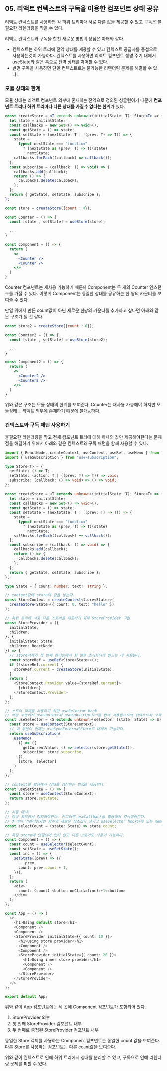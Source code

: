 ## 05. 리액트 컨텍스트와 구독을 이용한 컴포넌트 상태 공유 

리액트 컨텍스트를 사용하면 각 하위 트리마다 서로 다른 값을 제공할 수 있고 구독은 불필요한 리렌더링을 막을 수 있다. 

리액트 컨텍스트와 구독을 합친 새로운 방법의 장점은 아래와 같다. 

- 컨텍스트는 하위 트리에 전역 상태를 제공할 수 있고 컨텍스트 공급자를 중첩으로 사용하는것이 가능하다. 컨텍스트를 사용하면 리액트 컴포넌트 생명 주기 내에서 useState와 같은 훅으로 전역 상태를 제어할 수 있다. 
- 반면 구독을 사용하면 단일 컨텍스트로는 불가능한 리렌더링 문제를 해결할 수 있다.

### 모듈 상태의 한계 
모듈 상태는 리액트 컴포넌트 외부에 존재하는 전역으로 정의된 싱글턴이기 때문에 **컴포넌트 트리나 하위 트리마다 다른 상태를 가질 수 없다는 한계**가 있다.

```jsx
const createStore = <T extends unknown>(initialState: T): Store<T> => {
  let state = initialState;
  const callbacks = new Set<() => void>();
  const getState = () => state;
  const setState = (nextState: T | ((prev: T) => T)) => {
    state =
      typeof nextState === "function"
        ? (nextState as (prev: T) => T)(state)
        : nextState;
    callbacks.forEach((callback) => callback());
  };
  const subscribe = (callback: () => void) => {
    callbacks.add(callback);
    return () => {
      callbacks.delete(callback);
    };
  };
  return { getState, setState, subscribe };
};
```

```jsx
const store = createStore({count : 0});

const Counter = () => {
  const [state , setState] = useStore(store);

  ...
}

const Component = () => {
  return (
    <>
      <Counter />
      <Counter />
    </>
  )
}
```

Counter 컴포넌트는 재사용 가능하기 때문에 Component는 두 개의 Counter 인스턴스를 가질 수 있다. 이렇게 Component는 동일한 상태를 공유하는 한 쌍의 카운터를 보여줄 수 있다. 

만일 위에서 만든 count값이 아닌 새로운 한쌍의 카운터를 추가하고 싶다면 아래와 같은 구조가 될 것 같다. 

```jsx
const store2 = createStore({count : 0});

const Counter2 = () => {
  const [state , setState] = useStore(store2);

  ...
}

const Component2 = () => {
  return (
    <>
      <Counter2 />
      <Counter2 />
    </>
  )
}
```

위와 같은 구조는 모듈 상태의 한계를 보여준다. Counter는 재사용 가능해야 하지만 모듈상태는 리액트 외부에 존재하기 떄문에 불가능하다. 

### 컨텍스트와 구독 패턴 사용하기

불필요한 리렌더링을 막고 전체 컴포넌트 트리에 대해 하나의 값만 제공해야한다는 문제점을 해결하기 위해서 아래와 같은 컨텍스트와 구독 패턴을 함께 사용할 수 있다. 

```ts
import { ReactNode, createContext, useContext, useRef, useMemo } from "react";
import { useSubscription } from "use-subscription";

type Store<T> = {
  getState: () => T;
  setState: (action: T | ((prev: T) => T)) => void;
  subscribe: (callback: () => void) => () => void;
};

const createStore = <T extends unknown>(initialState: T): Store<T> => {
  let state = initialState;
  const callbacks = new Set<() => void>();
  const getState = () => state;
  const setState = (nextState: T | ((prev: T) => T)) => {
    state =
      typeof nextState === "function"
        ? (nextState as (prev: T) => T)(state)
        : nextState;
    callbacks.forEach((callback) => callback());
  };
  const subscribe = (callback: () => void) => {
    callbacks.add(callback);
    return () => {
      callbacks.delete(callback);
    };
  };
  return { getState, setState, subscribe };
};

type State = { count: number; text?: string };

// context값에 store의 값을 넣는다.
const StoreContext = createContext<Store<State>>(
  createStore<State>({ count: 0, text: "hello" })
);

// 하위 트리에 서로 다른 스토어를 제공하기 위해 StoreProvider 구현
const StoreProvider = ({
  initialState,
  children,
}: {
  initialState: State;
  children: ReactNode;
}) => {
  // store객체가 첫 번째 렌더링에서 한 번만 초기화되게 만드는 데 사용된다.
  const storeRef = useRef<Store<State>>();
  if (!storeRef.current) {
    storeRef.current = createStore(initialState);
  }
  return (
    <StoreContext.Provider value={storeRef.current}>
      {children}
    </StoreContext.Provider>
  );
};

// 스토어 객체를 사용하기 위한 useSelector hook 
// 해당 부분에서 useContext와 useSubscription을 함께 사용함으로써 컨텍스트와 구독의 이점을 모두 누린다.
const useSelector = <S extends unknown>(selector: (state: State) => S) => {
  const store = useContext(StoreContext);
  // 이 부분이 현재는 useSyncExternalStore로 대체가 가능하다.
  return useSubscription(
    useMemo(
      () => ({
        getCurrentValue: () => selector(store.getState()),
        subscribe: store.subscribe,
      }),
      [store, selector]
    )
  );
};

// context를 활용해서 상태를 갱신하는 방법을 제공한다.
const useSetState = () => {
  const store = useContext(StoreContext);
  return store.setState;
};

// 사용 예시!
// 항상 외부에서 정의해야한다. 안그러면 useCallback을 활용해서 감싸줘야한다.
// ❓ 아마 리렌더링되면 함수의 새로운 참조값이 생기고 useSelector hook안에 있는 memo가 동작하지 않아서 그런 것 같다.
const selectCount = (state: State) => state.count;

// 특정 store에 연결되어 있지 않고 다른 스토어도 사용이 가능하다.
const Component = () => {
  const count = useSelector(selectCount);
  const setState = useSetState();
  const inc = () => {
    setState((prev) => ({
      ...prev,
      count: prev.count + 1,
    }));
  };
  return (
    <div>
      count: {count} <button onClick={inc}>+1</button>
    </div>
  );
};

const App = () => (
  <>
    <h1>Using default store</h1>
    <Component />
    <Component />
    <StoreProvider initialState={{ count: 10 }}>
      <h1>Using store provider</h1>
      <Component />
      <Component />
      <StoreProvider initialState={{ count: 20 }}>
        <h1>Using inner store provider</h1>
        <Component />
        <Component />
      </StoreProvider>
    </StoreProvider>
  </>
);

export default App;
```

위와 같이 App 컴포넌트에는 세 곳에 Component 컴포넌트가 포함되어 있다. 

1. StoreProvider 외부
2. 첫 번째 StoreProvider 컴포넌트 내부
3. 두 번째로 중첩된 StoreProvider 컴포넌트 내부

동일한 Store 객체를 사용하는 Component 컴포넌트는 동일한 count 값을 보여준다. 다른 Store를 사용하는 컴포넌트는 다른 count값을 보여준다.

위와 같이 컨텍스트로 인해 하위 트리에서 상태를 분리할 수 있고, 구독으로 인해 리렌더링 문제를 피할 수 있다.

